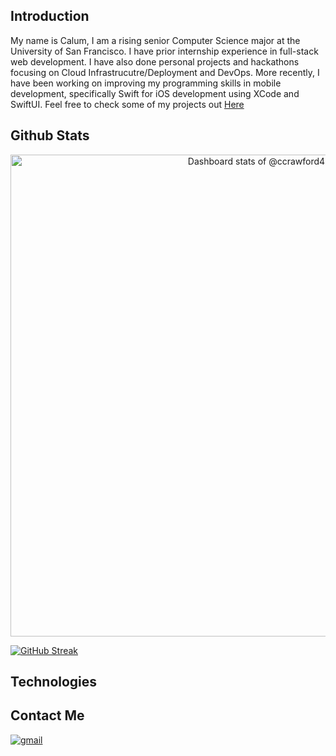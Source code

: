 ## Introduction
My name is Calum, I am a rising senior Computer Science major at the University of San Francisco. I have prior internship experience in full-stack web development. I have also done personal projects and hackathons focusing on Cloud Infrastrucutre/Deployment and DevOps. More recently, I have been working on improving my programming skills in mobile development, specifically Swift for iOS development using XCode and SwiftUI. Feel free to check some of my projects out [Here](https://github.com/ccrawford4?tab=repositories)

## Github Stats

<a href="https://next.ossinsight.io/widgets/official/compose-user-dashboard-stats?user_id=123438979" target="_blank" style="display: block" align="center">
  <picture>
    <source media="(prefers-color-scheme: dark)" srcset="https://next.ossinsight.io/widgets/official/compose-user-dashboard-stats/thumbnail.png?user_id=123438979&image_size=auto&color_scheme=dark" width="771" height="auto">
    <img alt="Dashboard stats of @ccrawford4" src="https://next.ossinsight.io/widgets/official/compose-user-dashboard-stats/thumbnail.png?user_id=123438979&image_size=auto&color_scheme=light" width="771" height="auto">
  </picture>
</a>

<p></p>

[![GitHub Streak](https://streak-stats.demolab.com?user=ccrawford4&theme=onedark)](https://git.io/streak-stats)

## Technologies
<i className="ci ci-java ci-2x"></i>

## Contact Me

<a href="mailto:ccrawford6@dons.usfca.edu" target="_blank">
<img src=https://img.shields.io/badge/gmail-%2300acee.svg?color=EA4335&style=for-the-badge&logo=gmail&logoColor=white alt=gmail style="margin-bottom: 5px;" />

<a href="https://www.linkedin.com/in/calum-a-crawford" target="_blank">
<i className="ci ci-linkedin ci-2x"></i>

